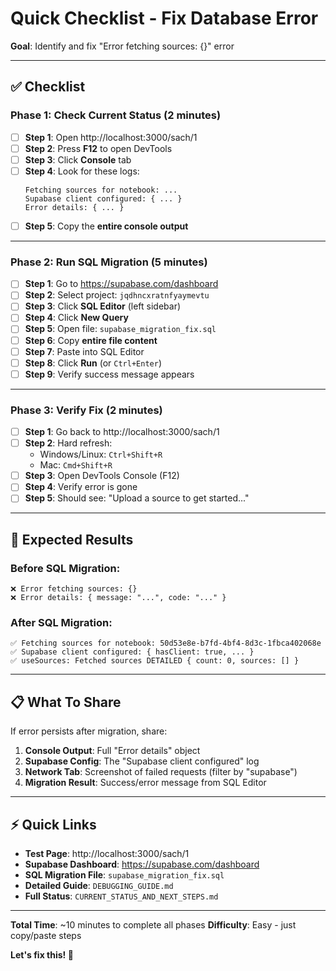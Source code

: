 # Quick Checklist - Fix Database Error

**Goal**: Identify and fix "Error fetching sources: {}" error

---

## ✅ Checklist

### Phase 1: Check Current Status (2 minutes)

- [ ] **Step 1**: Open http://localhost:3000/sach/1
- [ ] **Step 2**: Press **F12** to open DevTools
- [ ] **Step 3**: Click **Console** tab
- [ ] **Step 4**: Look for these logs:
  ```
  Fetching sources for notebook: ...
  Supabase client configured: { ... }
  Error details: { ... }
  ```
- [ ] **Step 5**: Copy the **entire console output**

---

### Phase 2: Run SQL Migration (5 minutes)

- [ ] **Step 1**: Go to https://supabase.com/dashboard
- [ ] **Step 2**: Select project: `jqdhncxratnfyaymevtu`
- [ ] **Step 3**: Click **SQL Editor** (left sidebar)
- [ ] **Step 4**: Click **New Query**
- [ ] **Step 5**: Open file: `supabase_migration_fix.sql`
- [ ] **Step 6**: Copy **entire file content**
- [ ] **Step 7**: Paste into SQL Editor
- [ ] **Step 8**: Click **Run** (or `Ctrl+Enter`)
- [ ] **Step 9**: Verify success message appears

---

### Phase 3: Verify Fix (2 minutes)

- [ ] **Step 1**: Go back to http://localhost:3000/sach/1
- [ ] **Step 2**: Hard refresh:
  - Windows/Linux: `Ctrl+Shift+R`
  - Mac: `Cmd+Shift+R`
- [ ] **Step 3**: Open DevTools Console (F12)
- [ ] **Step 4**: Verify error is gone
- [ ] **Step 5**: Should see: "Upload a source to get started..."

---

## 🎯 Expected Results

### Before SQL Migration:
```
❌ Error fetching sources: {}
❌ Error details: { message: "...", code: "..." }
```

### After SQL Migration:
```
✅ Fetching sources for notebook: 50d53e8e-b7fd-4bf4-8d3c-1fbca402068e
✅ Supabase client configured: { hasClient: true, ... }
✅ useSources: Fetched sources DETAILED { count: 0, sources: [] }
```

---

## 📋 What To Share

If error persists after migration, share:

1. **Console Output**: Full "Error details" object
2. **Supabase Config**: The "Supabase client configured" log
3. **Network Tab**: Screenshot of failed requests (filter by "supabase")
4. **Migration Result**: Success/error message from SQL Editor

---

## ⚡ Quick Links

- **Test Page**: http://localhost:3000/sach/1
- **Supabase Dashboard**: https://supabase.com/dashboard
- **SQL Migration File**: `supabase_migration_fix.sql`
- **Detailed Guide**: `DEBUGGING_GUIDE.md`
- **Full Status**: `CURRENT_STATUS_AND_NEXT_STEPS.md`

---

**Total Time**: ~10 minutes to complete all phases
**Difficulty**: Easy - just copy/paste steps

**Let's fix this! 🚀**
